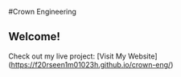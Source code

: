 #Crown Engineering
## Welcome!
 Check out my live project: [Visit My Website] (https://f20rseen1m01023h.github.io/crown-eng/)
